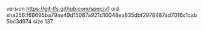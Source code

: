version https://git-lfs.github.com/spec/v1
oid sha256:f68695ba79ae49d15087a921d10048ea835dbf2978487ad7016c1cab5bc3d974
size 137
